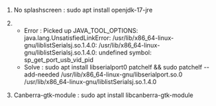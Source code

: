 1. No splashscreen : sudo apt install openjdk-17-jre
2.
    - Error : Picked up JAVA_TOOL_OPTIONS:
              java.lang.UnsatisfiedLinkError: /usr/lib/x86_64-linux-gnu/liblistSerialsj.so.1.4.0: /usr/lib/x86_64-linux-gnu/liblistSerialsj.so.1.4.0: undefined symbol: sp_get_port_usb_vid_pid
    - Solve : sudo apt install libserialport0 patchelf && sudo patchelf --add-needed /usr/lib/x86_64-linux-gnu/libserialport.so.0 /usr/lib/x86_64-linux-gnu/liblistSerialsj.so.1.4.0
    
3. Canberra-gtk-module : sudo apt install libcanberra-gtk-module
